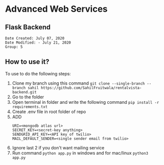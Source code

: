 # Advanced Web Services
## Flask Backend
```
Date Created: July 07, 2020
Date Modified: - July 21, 2020
Group: 5
```

## How to use it?
To use to do the following steps:

1. Clone my branch using this command `git clone --single-branch --branch sahil https://github.com/SahilFruitwala/rentalvista-backend.git`
2. Go to the folder
3. Open terminal in folder and write the following command `pip install -r requirements.txt`
4. Create .env file in root folder of repo
5. ADD 
    ```
    URI=<mongodb atlas url>
    SECRET_KEY=<secret-key anything>
    SENDGRID_API_KEY=<API key of twilio>
    MAIL_DEFAULT_SENDER=<single sender email from twilio>
    ```
6. Ignore last 2 if you don't want mailing service
7. Run command `python app.py` in windows and for mac/linux `python3 app.py`

